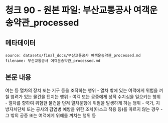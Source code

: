 # 청크 90 - 원본 파일: 부산교통공사 여객운송약관_processed

## 메타데이터

```
source: datasets/final_docs/부산교통공사 여객운송약관_processed.md
filename: 부산교통공사 여객운송약관_processed.md
```

## 본문 내용

여는 등 열차의 장치 또는 기구 등을 조작하는 행위 - 열차 밖에 있는 여객에게 위험을 끼칠 염려가 있는 물건을 던지는 행위 - 여객 또는 공중에게 성적 수치심을 일으키는 행위 - 열차를 향하여 위험한 물건을 던져 열차운행에 위험을 발생하게 하는 행위 - 국가, 지방자치단체 또는 공사의 감염병 예방을 위한 조치(마스크 착용 등)를 따르지 않는 경우 - 그 밖의 공중 또는 여객에게 위해를 끼치는 행위 등